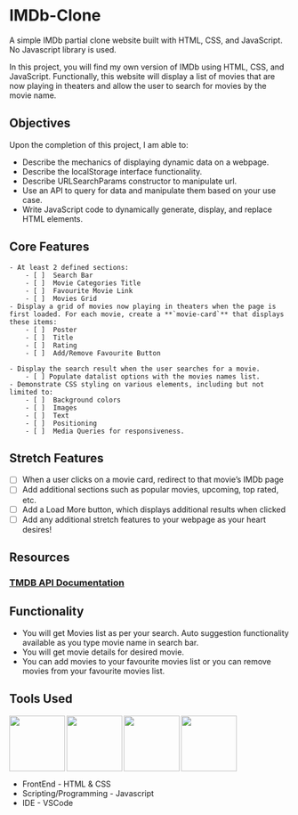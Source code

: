 # IMDb-Clone

A simple IMDb partial clone website built with HTML, CSS, and JavaScript. No Javascript library is used.

In this project, you will find my own version of IMDb using HTML, CSS, and JavaScript. Functionally, this website will display a list of movies that are now playing in theaters and allow the user to search for movies by the movie name.



## **Objectives**
Upon the completion of this project, I am able to:
- Describe the mechanics of displaying dynamic data on a webpage.
- Describe the localStorage interface functionality.
- Describe URLSearchParams constructor to manipulate url.
- Use an API to query for data and manipulate them based on your use case.
- Write JavaScript code to dynamically generate, display, and replace HTML elements.

## **Core Features**

    - At least 2 defined sections:
        - [ ]  Search Bar
        - [ ]  Movie Categories Title
        - [ ]  Favourite Movie Link
        - [ ]  Movies Grid
    - Display a grid of movies now playing in theaters when the page is first loaded. For each movie, create a **`movie-card`** that displays these items:
        - [ ]  Poster
        - [ ]  Title
        - [ ]  Rating
        - [ ]  Add/Remove Favourite Button 

    - Display the search result when the user searches for a movie.
        - [ ] Populate datalist options with the movies names list.
    - Demonstrate CSS styling on various elements, including but not limited to:
        - [ ]  Background colors
        - [ ]  Images
        - [ ]  Text
        - [ ]  Positioning
        - [ ]  Media Queries for responsiveness.
    
## **Stretch Features**

- [ ]  When a user clicks on a movie card, redirect to that movie’s IMDb page
- [ ]  Add additional sections such as popular movies, upcoming, top rated, etc.
- [ ]  Add a Load More button, which displays additional results when clicked
- [ ]  Add any additional stretch features to your webpage as your heart desires!

## Resources

### [TMDB API Documentation](https://developers.themoviedb.org/3/getting-started/introduction)

## Functionality
- You will get Movies list as per your search. Auto suggestion functionality available as you type movie name in search bar.
- You will get movie details for desired movie. 
- You can add movies to your favourite movies list or you can remove movies from your favourite movies list.


## Tools Used
<img align="left" src="https://user-images.githubusercontent.com/18380165/224329335-3cdf989b-bdce-41e6-82dc-7d4c50d5f283.png" width="100" height="100">
<img align="left" src="https://user-images.githubusercontent.com/18380165/224329345-7363d693-4f27-4a58-8c9e-086d8a3fa420.png" width="100" height="100">
<img align="left" src="https://user-images.githubusercontent.com/18380165/224332427-426a3fbb-e25d-4deb-a832-666ae2e2e418.png" width="100" height="100">
<img  src="https://user-images.githubusercontent.com/18380165/224329339-a5174b23-1a5c-4ae4-95c8-ead20a29d77e.png" width="100" height="100">

* FrontEnd - HTML & CSS
* Scripting/Programming - Javascript
* IDE - VSCode
